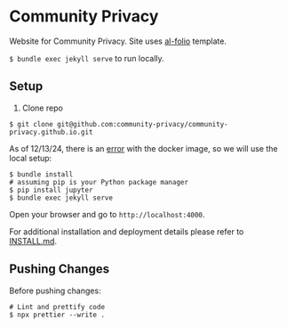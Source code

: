 # Community Privacy

Website for Community Privacy. Site uses [al-folio](https://github.com/alshedivat/al-folio) template.

`$ bundle exec jekyll serve` to run locally.

## Setup

1. Clone repo

```
$ git clone git@github.com:community-privacy/community-privacy.github.io.git
```

As of 12/13/24, there is an [error](https://github.com/alshedivat/al-folio/issues/2880) with the docker image, so we will use the local setup:

```
$ bundle install
# assuming pip is your Python package manager
$ pip install jupyter
$ bundle exec jekyll serve
```

Open your browser and go to `http://localhost:4000`.

For additional installation and deployment details please refer to [INSTALL.md](INSTALL.md).

## Pushing Changes

Before pushing changes:

```
# Lint and prettify code
$ npx prettier --write .
```
